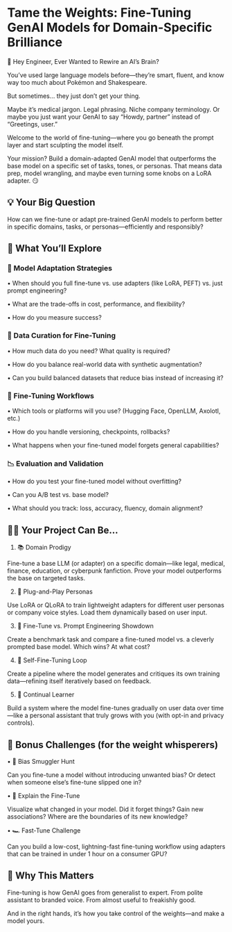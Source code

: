 # Tame the Weights: Fine-Tuning GenAI Models for Domain-Specific Brilliance 

 

👋 Hey Engineer, Ever Wanted to Rewire an AI’s Brain? 

 

You’ve used large language models before—they’re smart, fluent, and know way too much about Pokémon and Shakespeare. 

But sometimes… they just don’t get your thing. 

Maybe it’s medical jargon. Legal phrasing. Niche company terminology. Or maybe you just want your GenAI to say “Howdy, partner” instead of “Greetings, user.” 

 

Welcome to the world of fine-tuning—where you go beneath the prompt layer and start sculpting the model itself. 

 

Your mission? Build a domain-adapted GenAI model that outperforms the base model on a specific set of tasks, tones, or personas. That means data prep, model wrangling, and maybe even turning some knobs on a LoRA adapter. 😏 

 

## 💡 Your Big Question 

 

How can we fine-tune or adapt pre-trained GenAI models to perform better in specific domains, tasks, or personas—efficiently and responsibly? 

 

## 🧭 What You’ll Explore 

 

### 🧠 Model Adaptation Strategies 

•	When should you full fine-tune vs. use adapters (like LoRA, PEFT) vs. just prompt engineering? 

•	What are the trade-offs in cost, performance, and flexibility? 

•	How do you measure success? 

 

### 📁 Data Curation for Fine-Tuning 

•	How much data do you need? What quality is required? 

•	How do you balance real-world data with synthetic augmentation? 

•	Can you build balanced datasets that reduce bias instead of increasing it? 

 

### 🔧 Fine-Tuning Workflows 

•	Which tools or platforms will you use? (Hugging Face, OpenLLM, Axolotl, etc.) 

•	How do you handle versioning, checkpoints, rollbacks? 

•	What happens when your fine-tuned model forgets general capabilities? 

 

### 📉 Evaluation and Validation 

•	How do you test your fine-tuned model without overfitting? 

•	Can you A/B test vs. base model? 

•	What should you track: loss, accuracy, fluency, domain alignment? 

 

## 🧑‍🔬 Your Project Can Be… 

1.	📚 Domain Prodigy 

Fine-tune a base LLM (or adapter) on a specific domain—like legal, medical, finance, education, or cyberpunk fanfiction. Prove your model outperforms the base on targeted tasks. 

2.	🔌 Plug-and-Play Personas 

Use LoRA or QLoRA to train lightweight adapters for different user personas or company voice styles. Load them dynamically based on user input. 

3.	🧪 Fine-Tune vs. Prompt Engineering Showdown 

Create a benchmark task and compare a fine-tuned model vs. a cleverly prompted base model. Which wins? At what cost? 

4.	🔁 Self-Fine-Tuning Loop 

Create a pipeline where the model generates and critiques its own training data—refining itself iteratively based on feedback. 

5.	🧠 Continual Learner 

Build a system where the model fine-tunes gradually on user data over time—like a personal assistant that truly grows with you (with opt-in and privacy controls). 

 

## 🎲 Bonus Challenges (for the weight whisperers) 

•	🐛 Bias Smuggler Hunt 

Can you fine-tune a model without introducing unwanted bias? Or detect when someone else’s fine-tune slipped one in? 

•	🔎 Explain the Fine-Tune 

Visualize what changed in your model. Did it forget things? Gain new associations? Where are the boundaries of its new knowledge? 

•	🏎️ Fast-Tune Challenge 

Can you build a low-cost, lightning-fast fine-tuning workflow using adapters that can be trained in under 1 hour on a consumer GPU? 

 

## 🧠 Why This Matters 

 

Fine-tuning is how GenAI goes from generalist to expert. From polite assistant to branded voice. From almost useful to freakishly good. 

And in the right hands, it’s how you take control of the weights—and make a model yours. 

 
